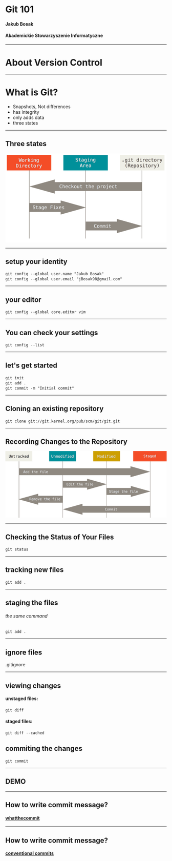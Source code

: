 # Git 101
#### Jakub Bosak
#### Akademickie Stowarzyszenie Informatyczne

---

# About Version Control

---

# What is Git?

* Snapshots, Not differences
* has integrity
* only adds data
* three states

---

## Three states

![Three states](images/three_states.png)

---

## setup your identity

```
git config --global user.name "Jakub Bosak"
git config --global user.email "jBosak98@gmail.com"
```

---

## your editor

```
git config --global core.editor vim
```

---

## You can check your settings

```
git config --list
```

---

## let's get started

```
git init
git add .
git commit -m "Initial commit"
```

---

## Cloning an existing repository

```
git clone git://git.kernel.org/pub/scm/git/git.git
```

---


## Recording Changes to the Repository

![lifecycle](images/lifecycle.png)

---


## Checking the Status of Your Files

```
git status
```

---
## tracking new files

```
git add .
```

---
## staging the files
###### the same command
```
git add .

```

---

## ignore files

.gitignore

---

## viewing changes

#### unstaged files: 
```
git diff
```

#### staged files: 
```
git diff --cached
```

## commiting the changes
```
git commit
```
---

## DEMO


---

## How to write commit message?

#### [whatthecommit](http://www.whatthecommit.com/)

---


## How to write commit message?

#### [conventional commits](https://www.conventionalcommits.org/en/v1.0.0/)
